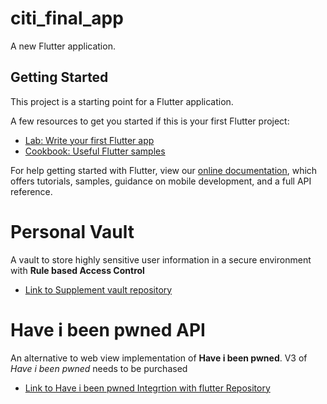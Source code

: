# citi_final_app

A new Flutter application.

## Getting Started

This project is a starting point for a Flutter application.

A few resources to get you started if this is your first Flutter project:

- [Lab: Write your first Flutter app](https://flutter.dev/docs/get-started/codelab)
- [Cookbook: Useful Flutter samples](https://flutter.dev/docs/cookbook)

For help getting started with Flutter, view our
[online documentation](https://flutter.dev/docs), which offers tutorials,
samples, guidance on mobile development, and a full API reference.

# Personal Vault
A vault to store highly sensitive user information in a secure environment with **Rule based Access Control**
- [Link to Supplement vault repository](https://github.com/SlowDanger15/personal_vult)

# Have i been pwned API
An alternative to web view implementation of **Have i been pwned**. V3 of *Have i been pwned* needs to be purchased
- [Link to Have i been pwned Integrtion with flutter Repository](https://github.com/Sarthak2/haveibeenpwned)
